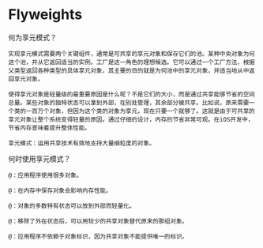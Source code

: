 # Flyweights
何为享元模式？

    实现享元模式需要两个关键组件，通常是可共享的享元对象和保存它们的池。某种中央对象为何这个池，并从它返回适当的实例。工厂是这一角色的理想候选。它可以通过一个工厂方法，根据父类型返回各种类型的具体享元对象，其主要的目的就是为何池中的享元对象，并适当地从中返回享元对象。

    使得享元对象是轻量级的最重要原因是什么呢？不是它们的大小，而是通过共享能够节省的空间总量。某些对象的独特状态可以拿到外部，在别处管理，其余部分被共享。比如说，原来需要一个类的一百万个对象，但因为这个类的对象为享元，现在只要一个就够了。这就是由于可共享的享元对象让整个系统变得轻量的原因。通过仔细的设计，内存的节省非常可观。在iOS开发中，节省内存意味着提升整体性能。

    享元模式：运用共享技术有效地支持大量细粒度的对象。

何时使用享元模式？

    @：应用程序使用很多对象。

    @：在内存中保存对象会影响内存性能。

    @：对象的多数特有状态可以放到外部而轻量化。

    @：移除了外在状态后，可以用较少的共享对象替代原来的那组对象。

    @：应用程序不依赖于对象标识，因为共享对象不能提供唯一的标识。
